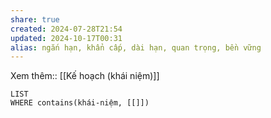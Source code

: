 ```yaml
---
share: true
created: 2024-07-28T21:54
updated: 2024-10-17T00:31
alias: ngắn hạn, khẩn cấp, dài hạn, quan trọng, bền vững
---
```

Xem thêm:: [[Kế hoạch (khái niệm)]]
```dataview
LIST 
WHERE contains(khái-niệm, [[]])
```